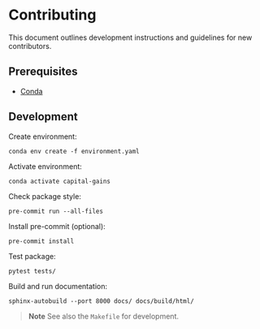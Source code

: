 # Contributing

This document outlines development instructions and guidelines for new contributors.

## Prerequisites

- [Conda](https://www.conda.org)

## Development

Create environment:

```console
conda env create -f environment.yaml
```

Activate environment:

```console
conda activate capital-gains
```

Check package style:

```console
pre-commit run --all-files
```

Install pre-commit (optional):

```console
pre-commit install
```

Test package:

```console
pytest tests/
```

Build and run documentation:

```console
sphinx-autobuild --port 8000 docs/ docs/build/html/
```

> **Note** See also the `Makefile` for development.
